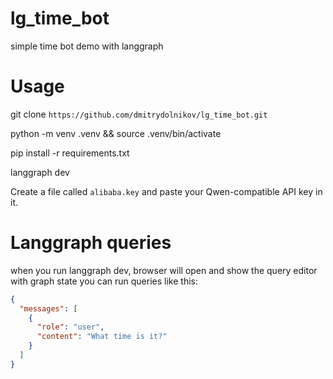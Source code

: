# lg_time_bot
simple time bot demo with langgraph
# Usage
git clone ```https://github.com/dmitrydolnikov/lg_time_bot.git```

python -m venv .venv && source .venv/bin/activate

pip install -r requirements.txt

langgraph dev

Create a file called `alibaba.key` and paste your Qwen-compatible API key in it.

# Langgraph queries
when you run langgraph dev, browser will open and show the query editor with graph state
you can run queries like this:
```json 
{
  "messages": [
    {
      "role": "user",
      "content": "What time is it?"
    }
  ]
}
```